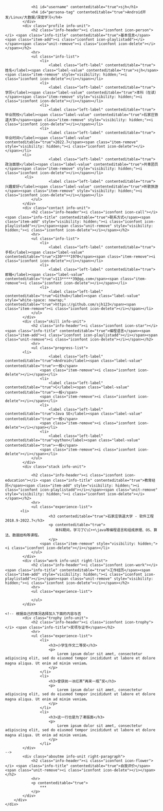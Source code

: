 <body>
    <div class="container" id="cv">
        <div class="side">
            <div class="me">
                <div class="portrait"></div>
                
                <h1 id="username" contenteditable="true">sjh</h1>
                <h4 id="persona-tag" contenteditable="true">Android开发/Linux/大数据/深度学习</h4>
            </div>
            <div class="profile info-unit">
                <h2 class="info-header"><i class="iconfont icon-person"></i> <span class="info-title" contenteditable="true">基本信息</span><span class="item-add"><i class="iconfont icon-playlistadd"></i></span><span class="unit-remove"><i class="iconfont icon-delete"></i></span></h2>
                <hr>
                <ul class="info-list">
                    <li>
                        <label class="left-label" contenteditable="true">姓名</label><span class="label-value" contenteditable="true">sjh</span><span class="item-remove" style="visibility: hidden;"><i class="iconfont icon-delete"></i></span></li>
                    <li>
                        <label class="left-label" contenteditable="true">学历</label><span class="label-value" contenteditable="true">本科（在读）</span><span class="item-remove" style="visibility: hidden;"><i class="iconfont icon-delete"></i></span></li>
                    <li>
                        <label class="left-label" contenteditable="true">毕业院校</label><span class="label-value" contenteditable="true">石家庄铁道大学</span><span class="item-remove" style="visibility: hidden;"><i class="iconfont icon-delete"></i></span></li>
                    <li>
                        <label class="left-label" contenteditable="true">毕业时间</label><span class="label-value" contenteditable="true">2022.7</span><span class="item-remove" style="visibility: hidden;"><i class="iconfont icon-delete"></i></span></li>
		    <li>
                        <label class="left-label" contenteditable="true">政治面貌</label><span class="label-value" contenteditable="true">共青团员</span><span class="item-remove" style="visibility: hidden;"><i class="iconfont icon-delete"></i></span></li>
		     <li>
                        <label class="left-label" contenteditable="true">兴趣爱好</label><span class="label-value" contenteditable="true">听歌旅游</span><span class="item-remove" style="visibility: hidden;"><i class="iconfont icon-delete"></i></span></li>
                </ul>
            </div>
            <div class="contact info-unit">
                <h2 class="info-header"><i class="iconfont icon-call"></i> <span class="info-title" contenteditable="true">联系方式</span><span class="item-add" style="visibility: hidden;"><i class="iconfont icon-playlistadd"></i></span><span class="unit-remove" style="visibility: hidden;"><i class="iconfont icon-delete"></i></span></h2>
                <hr>
                <ul class="info-list">
                    <li>
                        <label class="left-label" contenteditable="true">手机</label><span class="label-value" contenteditable="true">130****1970</span><span class="item-remove"><i class="iconfont icon-delete"></i></span></li>
                    <li>
                        <label class="left-label" contenteditable="true">邮箱</label><span class="label-value" contenteditable="true">113*****39@qq.com</span><span class="item-remove"><i class="iconfont icon-delete"></i></span></li>
                    <li>
                        <label class="left-label" contenteditable="true">Github</label><span class="label-value" style="white-space: nowrap;" contenteditable="true">https://github.com/sjh123</span><span class="item-remove"><i class="iconfont icon-delete"></i></span></li>
                </ul>
            </div>
            <div class="skill info-unit">
                <h2 class="info-header"><i class="iconfont icon-star"></i> <span class="info-title" contenteditable="true">编程语言</span><span class="item-add"><i class="iconfont icon-playlistadd"></i></span><span class="unit-remove"><i class="iconfont icon-delete"></i></span></h2>
                <hr>
                <ul class="progress-list">
		    <li>
                        <label class="left-label" contenteditable="true">Android</label><span class="label-value" contenteditable="true">一般</span>
                    <span class="item-remove"><i class="iconfont icon-delete"></i></span></li>
                    <li>
                        <label class="left-label" contenteditable="true">C</label><span class="label-value" contenteditable="true">一般</span>
                    <span class="item-remove"><i class="iconfont icon-delete"></i></span></li>
                    <li>
                        <label class="left-label" contenteditable="true">Java SE</label><span class="label-value" contenteditable="true">一般</span>
                    <span class="item-remove"><i class="iconfont icon-delete"></i></span></li>
                    <li>
                        <label class="left-label" contenteditable="true">python</label><span class="label-value" contenteditable="true">一般</span>
                    <span class="item-remove"><i class="iconfont icon-delete"></i></span></li>
                </ul>
            </div>
            <div class="stack info-unit">
                
                <h2 class="info-header"><i class="iconfont icon-education"></i> <span class="info-title" contenteditable="true">教育经历</span><span class="item-add" style="visibility: hidden;"><i class="iconfont icon-playlistadd"></i></span><span class="unit-remove" style="visibility: hidden;"><i class="iconfont icon-delete"></i></span></h2>
                <hr>
                <ul class="experience-list">
		   <li>
                        <h3 contenteditable="true">石家庄铁道大学 - 软件工程2018.9-2022.7</h3>
                        <p contenteditable="true">
                           本科期间，学习了C\C++\java等编程语言和组成原理、OS、算法、数据结构等课程。
                        </p>
                    <span class="item-remove" style="visibility: hidden;"><i class="iconfont icon-delete"></i></span></li>
                </ul>
            </div>
            <div class="work info-unit right-list">
                <h2 class="info-header"><i class="iconfont icon-work"></i> <span class="info-title" contenteditable="true">工作经历</span><span class="item-add" style="visibility: hidden;"><i class="iconfont icon-playlistadd"></i></span><span class="unit-remove" style="visibility: hidden;"><i class="iconfont icon-delete"></i></span></h2>
                <hr>
                <ul class="experience-list">
                    
                </ul>
            </div>
          
	<!-- 根据自己的情况选择加入下面的内容与否
            <div class="trophy info-unit">
                <h2 class="info-header"><i class="iconfont icon-trophy"></i> <span class="info-title">奖项与证书</span></h2>
                <hr>
                <ul class="experience-list">
                    <li>
                        <h3>小学生作文二等奖</h3>
                        <p>
                            Lorem ipsum dolor sit amet, consectetur adipiscing elit, sed do eiusmod tempor incididunt ut labore et dolore magna aliqua. Ut enim ad minim veniam。
                        </p>
                    </li> 
                    <li>
                        <h3>曾获统一冰红茶“再来一瓶”奖</h3>
                        <p>
                            Lorem ipsum dolor sit amet, consectetur adipiscing elit, sed do eiusmod tempor incididunt ut labore et dolore magna aliqua. Ut enim ad minim veniam。
                        </p>
                    </li> 
                    <li>
                        <h3>这一行也是为了凑版面</h3>
                        <p>
                            Lorem ipsum dolor sit amet, consectetur adipiscing elit, sed do eiusmod tempor incididunt ut labore et dolore magna aliqua. Ut enim ad minim veniam。
                        </p>
                    </li>                     
            </div>
	-->
            <div class="aboutme info-unit right-paragraph">
                <h2 class="info-header"><i class="iconfont icon-flower"></i> <span class="info-title" contenteditable="true">自我评价</span><span class="unit-remove"><i class="iconfont icon-delete"></i></span></h2>
                <hr>
                <p contenteditable="true">
                    ***
                </p>
            </div>
        </div>
    </div>



<div class="remodal-overlay remodal-is-closed" style="display: none;"></div><div class="remodal-wrapper remodal-is-closed" style="display: none;"><div class="remodal remodal-img remodal-is-initialized remodal-is-closed" data-remodal-id="portrait-modal" tabindex="-1">
                    <h3 contenteditable="true">请输入图片URL地址：</h3>
                    <br>
                    <input type="text" id="avatar-url">
                    <button data-remodal-action="confirm" class="remodal-confirm">确定</button>
                </div></div><div class="remodal-wrapper remodal-is-closed" style="display: none;"><div class="remodal remodal-img remodal-is-initialized remodal-is-closed" data-remodal-id="weixin-modal" tabindex="-1">
                <h3 contenteditable="true">请输入图片URL地址：</h3>
                <br>
                <input type="text" id="weixin-url">
                <button data-remodal-action="confirm" class="remodal-confirm">确定</button>
            </div></div></body>
